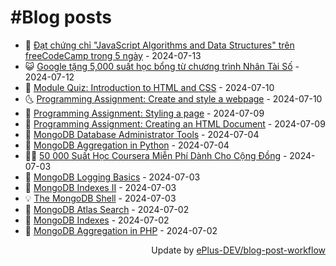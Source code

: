 # #Blog posts
<!-- BLOG-POST-LIST:START -->
- 🧰 [Đạt chứng chỉ &quot;JavaScript Algorithms and Data Structures&quot; trên freeCodeCamp trong 5 ngày](https://eplus.dev/dat-chung-chi-javascript-algorithms-and-data-structures-tren-freecodecamp-trong-5-ngay) - 2024-07-13
- 😺 [Google tặng 5,000 suất học bổng từ chương trình Nhân Tài Số](https://eplus.dev/google-tang-5000-suat-hoc-bong-tu-chuong-trinh-nhan-tai-so) - 2024-07-12
- 🗽 [Module Quiz: Introduction to HTML and CSS](https://eplus.dev/module-quiz-introduction-to-html-and-css) - 2024-07-10
- 🌜 [Programming Assignment: Create and style a webpage](https://eplus.dev/programming-assignment-create-and-style-a-webpage) - 2024-07-10
- 📝 [Programming Assignment: Styling a page](https://eplus.dev/programming-assignment-styling-a-page) - 2024-07-09
- 🚀 [Programming Assignment: Creating an HTML Document](https://eplus.dev/programming-assignment-creating-an-html-document) - 2024-07-09
- 💼 [MongoDB Database Administrator Tools](https://eplus.dev/mongodb-database-administrator-tools) - 2024-07-04
- 🦣 [MongoDB Aggregation in Python](https://eplus.dev/mongodb-aggregation-in-python) - 2024-07-04
- 👨‍🏫 [50 000 Suất Học Coursera Miễn Phí Dành Cho Cộng Đồng](https://eplus.dev/50-000-suat-hoc-coursera-mien-phi-danh-cho-cong-dong) - 2024-07-03
- 🔭 [MongoDB Logging Basics](https://eplus.dev/mongodb-logging-basics) - 2024-07-03
- 🤡 [MongoDB Indexes II](https://eplus.dev/mongodb-indexes-ii) - 2024-07-03
- 💡 [The MongoDB Shell](https://eplus.dev/the-mongodb-shell) - 2024-07-03
- 🦣 [MongoDB Atlas Search](https://eplus.dev/mongodb-atlas-search) - 2024-07-02
- 💪 [MongoDB Indexes](https://eplus.dev/mongodb-indexes) - 2024-07-02
- 🤡 [MongoDB Aggregation in PHP](https://eplus.dev/mongodb-aggregation-in-php) - 2024-07-02<!-- BLOG-POST-LIST:END -->
<div align="right">
  Update by <a target="_blank"
    href="https://github.com/ePlus-DEV/blog-post-workflow">ePlus-DEV/blog-post-workflow</a>
</div>
